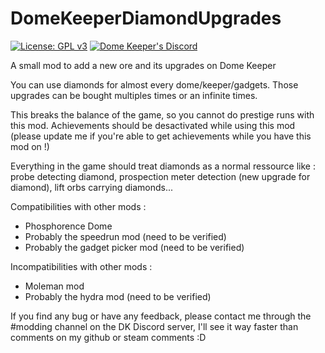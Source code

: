 # DomeKeeperDiamondUpgrades
[![License: GPL v3](https://img.shields.io/badge/License-GPLv3-blue.svg)](https://www.gnu.org/licenses/gpl-3.0)
[![Dome Keeper's Discord](https://badgen.net/badge/icon/discord?icon=discord&label)](https://discord.com/invite/AxYpX7AaFP)

A small mod to add a new ore and its upgrades on Dome Keeper

You can use diamonds for almost every dome/keeper/gadgets.
Those upgrades can be bought multiples times or an infinite times.

This breaks the balance of the game, so you cannot do prestige runs with this mod. Achievements should be desactivated while using this mod (please update me if you're able to get achievements while you have this mod on !)

Everything in the game should treat diamonds as a normal ressource like : probe detecting diamond, prospection meter detection (new upgrade for diamond), lift orbs carrying diamonds...

Compatibilities with other mods :
- Phosphorence Dome
- Probably the speedrun mod (need to be verified)
- Probably the gadget picker mod (need to be verified)

Incompatibilities with other mods :
- Moleman mod
- Probably the hydra mod (need to be verified)

If you find any bug or have any feedback, please contact me through the #modding channel on the DK Discord server, I'll see it way faster than comments on my github or steam comments :D
